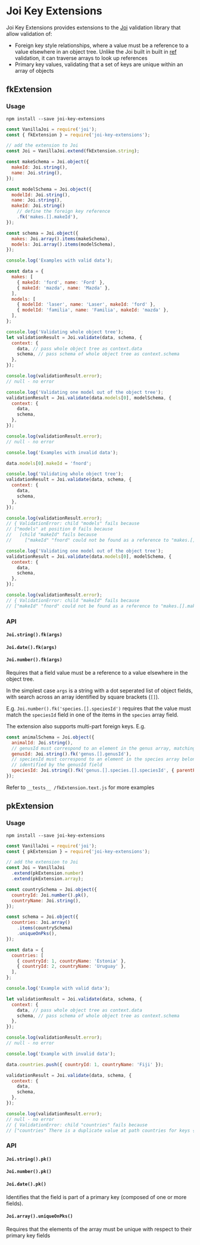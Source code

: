 # Joi Key Extensions

Joi Key Extensions provides extensions to the [Joi](https://github.com/hapijs/joi) validation library that allow validation of:
  * Foreign key style relationships, where a value must be a reference to a value elsewhere in an object tree.  Unlike the Joi built in built in [ref](https://github.com/hapijs/joi/blob/v15.0.1/API.md#refkey-options) validation, it can traverse arrays to look up references
  * Primary key values, validating that a set of keys are unique within an array of objects

## fkExtension

### Usage

```shell
npm install --save joi-key-extensions
```

```js
const VanillaJoi = require('joi');
const { fkExtension } = require('joi-key-extensions');

// add the extension to Joi
const Joi = VanillaJoi.extend(fkExtension.string);

const makeSchema = Joi.object({
  makeId: Joi.string(),
  name: Joi.string(),
});

const modelSchema = Joi.object({
  modelId: Joi.string(),
  name: Joi.string(),
  makeId: Joi.string()
    // define the foreign key reference
    .fk('makes.[].makeId'),
});

const schema = Joi.object({
  makes: Joi.array().items(makeSchema),
  models: Joi.array().items(modelSchema),
});

console.log('Examples with valid data');

const data = {
  makes: [
    { makeId: 'ford', name: 'Ford' },
    { makeId: 'mazda', name: 'Mazda' },
  ],
  models: [
    { modelId: 'laser', name: 'Laser', makeId: 'ford' },
    { modelId: 'familia', name: 'Familia', makeId: 'mazda' },
  ],
};

console.log('Validating whole object tree');
let validationResult = Joi.validate(data, schema, {
  context: {
    data, // pass whole object tree as context.data
    schema, // pass schema of whole object tree as context.schema
  },
});

console.log(validationResult.error);
// null - no error

console.log('Validating one model out of the object tree');
validationResult = Joi.validate(data.models[0], modelSchema, {
  context: {
    data,
    schema,
  },
});

console.log(validationResult.error);
// null - no error

console.log('Examples with invalid data');

data.models[0].makeId = 'fnord';

console.log('Validating whole object tree');
validationResult = Joi.validate(data, schema, {
  context: {
    data,
    schema,
  },
});

console.log(validationResult.error);
// { ValidationError: child "models" fails because
// ["models" at position 0 fails because
//   [child "makeId" fails because
//     ["makeId" "fnord" could not be found as a reference to "makes.[].makeId"]]]...

console.log('Validating one model out of the object tree');
validationResult = Joi.validate(data.models[0], modelSchema, {
  context: {
    data,
    schema,
  },
});

console.log(validationResult.error);
// { ValidationError: child "makeId" fails because
// ["makeId" "fnord" could not be found as a reference to "makes.[].makeId"]...


```

### API

#### `Joi.string().fk(args)`
#### `Joi.date().fk(args)`
#### `Joi.number().fk(args)`

Requires that a field value must be a reference to a value elsewhere in the object tree.

In the simplest case `args` is a string with a dot seperated list of object fields, with search across an array identified by square brackets (`[]`).

E.g. `Joi.number().fk('species.[].speciesId')` requires that the value must match the `speciesId` field in one of the items in the `species` array field.

The extension also supports multi-part foreign keys.  E.g.

```js
const animalSchema = Joi.object({
  animalId: Joi.string(),
  // genusId must correspond to an element in the genus array, matching on the genusId field
  genusId: Joi.string().fk('genus.[].genusId'),
  // speciesId must correspond to an element in the species array belonging to the genus element
  // identified by the genusId field
  speciesId: Joi.string().fk('genus.[].species.[].speciesId', { parentFieldName: 'genusId' }),
});
```

Refer to `__tests__ /fkExtension.text.js` for more examples

## pkExtension

### Usage

```shell
npm install --save joi-key-extensions
```

```js
const VanillaJoi = require('joi');
const { pkExtension } = require('joi-key-extensions');

// add the extension to Joi
const Joi = VanillaJoi
  .extend(pkExtension.number)
  .extend(pkExtension.array);

const countrySchema = Joi.object({
  countryId: Joi.number().pk(),
  countryName: Joi.string(),
});

const schema = Joi.object({
  countries: Joi.array()
    .items(countrySchema)
    .uniqueOnPks(),
});

const data = {
  countries: [
    { countryId: 1, countryName: 'Estonia' },
    { countryId: 2, countryName: 'Uruguay' },
  ],
};

console.log('Example with valid data');

let validationResult = Joi.validate(data, schema, {
  context: {
    data, // pass whole object tree as context.data
    schema, // pass schema of whole object tree as context.schema
  },
});

console.log(validationResult.error);
// null - no error

console.log('Example with invalid data');

data.countries.push({ countryId: 1, countryName: 'Fiji' });

validationResult = Joi.validate(data, schema, {
  context: {
    data,
    schema,
  },
});

console.log(validationResult.error);
// null - no error
// { ValidationError: child "countries" fails because
// ["countries" There is a duplicate value at path countries for keys {"countryId":1}]
```
### API

#### `Joi.string().pk()`
#### `Joi.number().pk()`
#### `Joi.date().pk()`

Identifies that the field is part of a primary key (composed of one or more fields).

#### `Joi.array().uniqueOnPks()`

Requires that the elements of the array must be unique with respect to their primary key fields